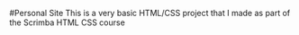 #Personal Site
This is a very basic HTML/CSS project that I made as part of the Scrimba HTML CSS course

